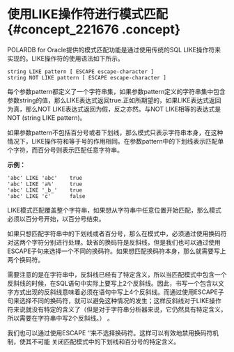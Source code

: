 # 使用LIKE操作符进行模式匹配 {#concept_221676 .concept}

POLARDB for Oracle提供的模式匹配功能是通过使用传统的SQL LIKE操作符来实现的。LIKE操作符的使用语法如下所示。

``` {#codeblock_mgs_jf6_v7o}
string LIKE pattern [ ESCAPE escape-character ]
string NOT LIKE pattern [ ESCAPE escape-character ]
```

每个参数pattern都定义了一个字符串集，如果参数pattern定义的字符串集中包含参数string的值，那么LIKE表达式返回true.正如所期望的，如果LIKE表达式返回为真，那么NOT LIKE表达式返回为假，反之亦然。与NOT LIKE相等的表达式是NOT \(string LIKE pattern\)。

如果参数pattern不包括百分号或者下划线，那么模式只表示字符串本身，在这种情况下，LIKE操作符和等于号的作用相同。在参数pattern中的下划线表示匹配单个字符，而百分号则表示匹配任意字符串。

**示例：**

``` {#codeblock_gyb_kx2_8se}
'abc' LIKE 'abc'    true
'abc' LIKE 'a%'     true
'abc' LIKE '_b_'    true
'abc' LIKE 'c'      false    
```

LIKE模式匹配覆盖整个字符串，如果想从字符串中任意位置开始匹配，那么模式必须以百分号开始，以百分号结束。

如果只想匹配字符串中的下划线或者百分号，那么在模式中，必须通过使用换码符对这两个字符分别进行处理。缺省的换码符是反斜线，但是我们也可以通过使用ESCAPE子句来选择一个不同的换码符。如果想匹配换码符本身，那么就需要写上两个换码符。

需要注意的是在字符串中，反斜线已经有了特定含义，所以当匹配模式中包含一个反斜线的时候，在SQL语句中实际上要写上2个反斜线。因此，书写一个包含以文字方式出现的反斜线意味着必须在语句中写上4个反斜线。而通过使用ESCAPE子句来选择不同的换码符，就可以避免这种情况的发生；这样反斜线对于LIKE操作符来说就没有特定的含义了（但是对于字符串分析器来说，它仍然具有特定含义，所以需要在字符串中写2个反斜线。） 。

我们也可以通过使用ESCAPE ‘’来不选择换码符。这样可以有效地禁用换码符机制，使其不可能 关闭匹配模式中的下划线和百分号的特定含义。

